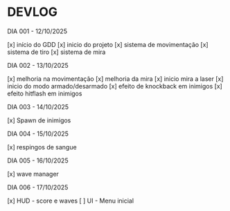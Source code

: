 # DEVLOG

DIA 001 - 12/10/2025

 [x] início do GDD
 [x] inicio do projeto
 [x] sistema de movimentação
 [x] sistema de tiro
 [x] sistema de mira

DIA 002 - 13/10/2025

 [x] melhoria na movimentação
 [x] melhoria da mira
 [x] inicio mira a laser
 [x] inicio do modo armado/desarmado
 [x] efeito de knockback em inimigos
 [x] efeito hitflash em inimigos

DIA 003 - 14/10/2025

 [x] Spawn de inimigos

DIA 004 - 15/10/2025

 [x] respingos de sangue

DIA 005 - 16/10/2025

 [x] wave manager

DIA 006 - 17/10/2025

 [x] HUD - score e waves
 [ ] UI - Menu inicial
